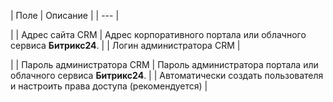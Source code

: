 | Поле | Описание |
| --- |

|
| Адрес сайта CRM | Адрес корпоративного портала или облачного сервиса **Битрикс24**. |
| Логин администратора CRM |

|
| Пароль администратора CRM | Пароль администратора портала или облачного сервиса **Битрикс24**. |
| Автоматически создать пользователя и настроить права доступа (рекомендуется) |